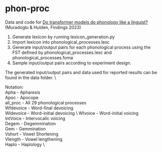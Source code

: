 # phon-proc

Data and code for [Do transformer models do phonology like a linguist?](https://aclanthology.org/2023.findings-acl.541) (Muradoglu & Hulden, Findings 2023)

1. Generate lexicon by running lexicon_generation.py
2. Import lexicon into phonological_processes.lexc
3. Generate input/output pairs for each phonological process using the FST defined by phonological_processes.lexc and phonological_processes.foma
4. Sample input/output pairs according to experiment design. 

The generated input/output pairs and data used for reported results can be found in the data folder. \

Notation: \
Apha - Apharesis \
Apoc - Apocope \
all_proc - All 29 phonological processes \
Wfdevoice - Word-final devoicing \
WIdevoice - Word-initial devoicing \ 
WIvoice - Word-initial voicing \
IntVoice - Intervocalic voicing \
Degem - Degemmination \
Gem - Gemmination \
Vshort - Vowel Shortening \
Vlength - Vowel lengthening \
Haplo - Haplology \

